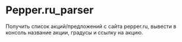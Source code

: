 # Pepper.ru_parser

Получить список акций/предложений с сайта pepper.ru, вывести в консоль название акции, градусы и ссылку на акцию.
